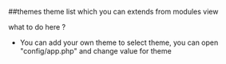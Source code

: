 ##themes
theme list which you can extends from modules view

what to do here ?

- You can add your own theme
  to select theme, you can open "config/app.php" and change value for theme